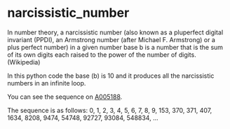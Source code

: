# narcissistic_number
In number theory, a narcissistic number (also known as a pluperfect digital invariant (PPDI), an Armstrong number (after Michael F. Armstrong) or a plus perfect number) in a given number base b is a number that is the sum of its own digits each raised to the power of the number of digits. (Wikipedia)

In this python code the base (b) is 10 and it produces all the narcissistic numbers in an infinite loop.

You can see the sequence on [A005188](https://oeis.org/A005188).

The sequence is as follows: 0, 1, 2, 3, 4, 5, 6, 7, 8, 9, 153, 370, 371, 407, 1634, 8208, 9474, 54748, 92727, 93084, 548834, ...
